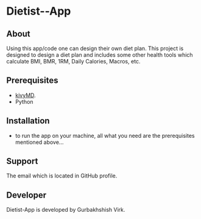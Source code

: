 # Dietist--App
## About
Using this app/code one can design their own diet plan. This project is designed to design a diet plan and includes some other health tools which calculate BMI, BMR, 1RM, Daily Calories, Macros, etc.

## Prerequisites
- [kivyMD](https://kivymd.readthedocs.io/en/latest/).
- Python

## Installation
- to run the app on your machine, all what you need are the prerequisites mentioned above...

## Support 
The email which is located in GitHub profile.

## Developer
Dietist-App is developed by Gurbakhshish Virk.
